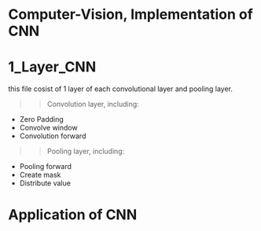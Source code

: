 # Computer-Vision, Implementation of CNN

# 1_Layer_CNN
this file cosist of 1 layer of each convolutional layer and pooling layer. 

 >> Convolution layer, including:
  * Zero Padding
  * Convolve window
  * Convolution forward
  
 >>Pooling layer, including:
  * Pooling forward
  * Create mask
  * Distribute value
  
# Application of CNN
